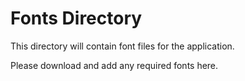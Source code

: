 # Fonts Directory

This directory will contain font files for the application.

Please download and add any required fonts here.
